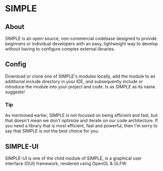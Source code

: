 # SIMPLE
## About
SIMPLE is an open-source, non-commercial codebase designed to provide beginners or individual developers with an easy, lightweight way to develop without having to configure complex external libraries.
## Config
Download or clone one of SIMPLE's modules locally, add the module to an additional include directory in your IDE, and subsequently include or introduce the module into your project and code.
Is as *SIMPLE* as its name suggests!
### Tip
As mentioned earlier, SIMPLE is not focused on being efficient and fast, but that doesn't mean we don't optimize and iterate on our code architecture. If you need a library that is most efficient, fast and powerful, then I'm sorry to say that SIMPLE is not the best choice for you.
## SIMPLE-UI
SIMPLE-UI is one of the child module of SIMPLE, is a graphical user interface (GUI) framework, rendered using OpenGL & GLFW
